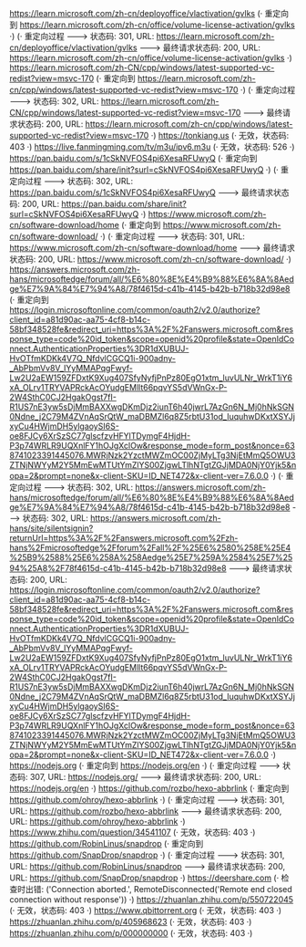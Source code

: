 https://learn.microsoft.com/zh-cn/deployoffice/vlactivation/gvlks (· 重定向到 https://learn.microsoft.com/zh-cn/office/volume-license-activation/gvlks ·)
(· 重定向过程 ---> 状态码: 301, URL: https://learn.microsoft.com/zh-cn/deployoffice/vlactivation/gvlks ---> 最终请求状态码: 200, URL: https://learn.microsoft.com/zh-cn/office/volume-license-activation/gvlks ·)
https://learn.microsoft.com/zh-CN/cpp/windows/latest-supported-vc-redist?view=msvc-170 (· 重定向到 https://learn.microsoft.com/zh-cn/cpp/windows/latest-supported-vc-redist?view=msvc-170 ·)
(· 重定向过程 ---> 状态码: 302, URL: https://learn.microsoft.com/zh-CN/cpp/windows/latest-supported-vc-redist?view=msvc-170 ---> 最终请求状态码: 200, URL: https://learn.microsoft.com/zh-cn/cpp/windows/latest-supported-vc-redist?view=msvc-170 ·)
https://tonkiang.us (· 无效，状态码: 403 ·)
https://live.fanmingming.com/tv/m3u/ipv6.m3u (· 无效，状态码: 526 ·)
https://pan.baidu.com/s/1cSkNVFOS4pi6XesaRFUwyQ (· 重定向到 https://pan.baidu.com/share/init?surl=cSkNVFOS4pi6XesaRFUwyQ ·)
(· 重定向过程 ---> 状态码: 302, URL: https://pan.baidu.com/s/1cSkNVFOS4pi6XesaRFUwyQ ---> 最终请求状态码: 200, URL: https://pan.baidu.com/share/init?surl=cSkNVFOS4pi6XesaRFUwyQ ·)
https://www.microsoft.com/zh-cn/software-download/home (· 重定向到 https://www.microsoft.com/zh-cn/software-download/ ·)
(· 重定向过程 ---> 状态码: 301, URL: https://www.microsoft.com/zh-cn/software-download/home ---> 最终请求状态码: 200, URL: https://www.microsoft.com/zh-cn/software-download/ ·)
https://answers.microsoft.com/zh-hans/microsoftedge/forum/all/%E6%80%8E%E4%B9%88%E6%8A%8Aedge%E7%9A%84%E7%94%A8/78f4615d-c41b-4145-b42b-b718b32d98e8 (· 重定向到 https://login.microsoftonline.com/common/oauth2/v2.0/authorize?client_id=a81d90ac-aa75-4cf8-b14c-58bf348528fe&redirect_uri=https%3A%2F%2Fanswers.microsoft.com&response_type=code%20id_token&scope=openid%20profile&state=OpenIdConnect.AuthenticationProperties%3DR1dXUBUJ-HvOTfmKDKk4V7Q_NfdvlCGCQ1i-900adny-_AbPbmVv8V_IYyMMAPqgFwyf-Lw2U2aEW159ZFDxtK9Xug407SfyNyfjPnPz80EgO1xtm_luvULNr_WrkT1iY6xA_OLrv1TRYVAPRckAcOYudgEMllt66pqvYS5dVWnGx-P-2W4SthC0CJ2HgakOgst7fI-R1US7nE3yw5sDjMmBAXXwgDKmDjz2iunT6h40jwrL7AzGn6N_Mj0hNkSGN0Ndne_j2C79M4ZVnAqSrQtW_maDBMZl6q8Z5rbtU31od_IuquhwDKxtXSYJjxyCu4HWjmDH5ylgaoySI6S-oe8FJCy6XrSzSC77glscfzvHFYlTDymgF4HjdH-P3p74WRLR9UQXnlFY1hOJgXclOw&response_mode=form_post&nonce=638741023391445076.MWRjNzk2YzctMWZmOC00ZjMyLTg3NjEtMmQ5OWU3ZTNjNWYyM2Y5MmEwMTUtYmZlYS00ZjgwLTlhNTgtZGJjMDA0NjY0Yjk5&nopa=2&prompt=none&x-client-SKU=ID_NET472&x-client-ver=7.6.0.0 ·)
(· 重定向过程 ---> 状态码: 302, URL: https://answers.microsoft.com/zh-hans/microsoftedge/forum/all/%E6%80%8E%E4%B9%88%E6%8A%8Aedge%E7%9A%84%E7%94%A8/78f4615d-c41b-4145-b42b-b718b32d98e8 ---> 状态码: 302, URL: https://answers.microsoft.com/zh-hans/site/silentsignin?returnUrl=https%3A%2F%2Fanswers.microsoft.com%2Fzh-hans%2Fmicrosoftedge%2Fforum%2Fall%2F%25E6%2580%258E%25E4%25B9%2588%25E6%258A%258Aedge%25E7%259A%2584%25E7%2594%25A8%2F78f4615d-c41b-4145-b42b-b718b32d98e8 ---> 最终请求状态码: 200, URL: https://login.microsoftonline.com/common/oauth2/v2.0/authorize?client_id=a81d90ac-aa75-4cf8-b14c-58bf348528fe&redirect_uri=https%3A%2F%2Fanswers.microsoft.com&response_type=code%20id_token&scope=openid%20profile&state=OpenIdConnect.AuthenticationProperties%3DR1dXUBUJ-HvOTfmKDKk4V7Q_NfdvlCGCQ1i-900adny-_AbPbmVv8V_IYyMMAPqgFwyf-Lw2U2aEW159ZFDxtK9Xug407SfyNyfjPnPz80EgO1xtm_luvULNr_WrkT1iY6xA_OLrv1TRYVAPRckAcOYudgEMllt66pqvYS5dVWnGx-P-2W4SthC0CJ2HgakOgst7fI-R1US7nE3yw5sDjMmBAXXwgDKmDjz2iunT6h40jwrL7AzGn6N_Mj0hNkSGN0Ndne_j2C79M4ZVnAqSrQtW_maDBMZl6q8Z5rbtU31od_IuquhwDKxtXSYJjxyCu4HWjmDH5ylgaoySI6S-oe8FJCy6XrSzSC77glscfzvHFYlTDymgF4HjdH-P3p74WRLR9UQXnlFY1hOJgXclOw&response_mode=form_post&nonce=638741023391445076.MWRjNzk2YzctMWZmOC00ZjMyLTg3NjEtMmQ5OWU3ZTNjNWYyM2Y5MmEwMTUtYmZlYS00ZjgwLTlhNTgtZGJjMDA0NjY0Yjk5&nopa=2&prompt=none&x-client-SKU=ID_NET472&x-client-ver=7.6.0.0 ·)
https://nodejs.org (· 重定向到 https://nodejs.org/en ·)
(· 重定向过程 ---> 状态码: 307, URL: https://nodejs.org/ ---> 最终请求状态码: 200, URL: https://nodejs.org/en ·)
https://github.com/rozbo/hexo-abbrlink (· 重定向到 https://github.com/ohroy/hexo-abbrlink ·)
(· 重定向过程 ---> 状态码: 301, URL: https://github.com/rozbo/hexo-abbrlink ---> 最终请求状态码: 200, URL: https://github.com/ohroy/hexo-abbrlink ·)
https://www.zhihu.com/question/34541107 (· 无效，状态码: 403 ·)
https://github.com/RobinLinus/snapdrop (· 重定向到 https://github.com/SnapDrop/snapdrop ·)
(· 重定向过程 ---> 状态码: 301, URL: https://github.com/RobinLinus/snapdrop ---> 最终请求状态码: 200, URL: https://github.com/SnapDrop/snapdrop ·)
https://deershare.com (· 检查时出错: ('Connection aborted.', RemoteDisconnected('Remote end closed connection without response')) ·)
https://zhuanlan.zhihu.com/p/550722045 (· 无效，状态码: 403 ·)
https://www.qbittorrent.org (· 无效，状态码: 403 ·)
https://zhuanlan.zhihu.com/p/405968623 (· 无效，状态码: 403 ·)
https://zhuanlan.zhihu.com/p/000000000 (· 无效，状态码: 403 ·)

